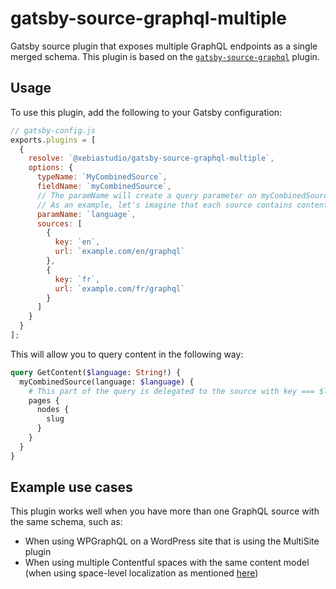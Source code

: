 # gatsby-source-graphql-multiple

Gatsby source plugin that exposes multiple GraphQL endpoints as a single merged schema. This plugin is based on the [`gatsby-source-graphql`](https://github.com/sanderploegsma/gatsby/tree/master/packages/gatsby-source-graphql) plugin.

## Usage

To use this plugin, add the following to your Gatsby configuration:

```javascript
// gatsby-config.js
exports.plugins = [
  {
    resolve: `@xebiastudio/gatsby-source-graphql-multiple`,
    options: {
      typeName: `MyCombinedSource`,
      fieldName: `myCombinedSource`,
      // The paramName will create a query parameter on myCombinedSource that determines which source to use
      // As an example, let's imagine that each source contains content in a specific language
      paramName: `language`,
      sources: [
        {
          key: `en`,
          url: `example.com/en/graphql`
        },
        {
          key: `fr`,
          url: `example.com/fr/graphql`
        }
      ]
    }
  }
];
```

This will allow you to query content in the following way:

```graphql
query GetContent($language: String!) {
  myCombinedSource(language: $language) {
    # This part of the query is delegated to the source with key === $language
    pages {
      nodes {
        slug
      }
    }
  }
}
```

## Example use cases

This plugin works well when you have more than one GraphQL source with the same schema, such as:

- When using WPGraphQL on a WordPress site that is using the MultiSite plugin
- When using multiple Contentful spaces with the same content model (when using space-level localization as mentioned [here](https://www.contentful.com/developers/docs/concepts/locales/))
